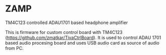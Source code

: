 # ZAMP
TM4C123 controlled ADAU1701 based headphone amplifier

This is firmware for custom control board with TM4C123 (https://github.com/zmatkar/TivaCtrlBoard).
It is used to control ADAU 1701 based audio procesing board and
uses USB audio card as source of audio from PC.



